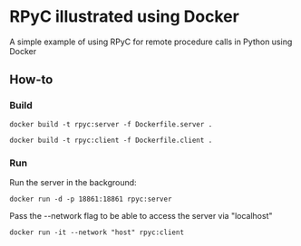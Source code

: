 # RPyC illustrated using Docker

A simple example of using RPyC for remote procedure calls in Python using Docker

## How-to

### Build

`docker build -t rpyc:server -f Dockerfile.server .`

`docker build -t rpyc:client -f Dockerfile.client .`

### Run

Run the server in the background:

`docker run -d -p 18861:18861 rpyc:server`

Pass the --network flag to be able to access the server via "localhost"

`docker run -it --network "host" rpyc:client`
